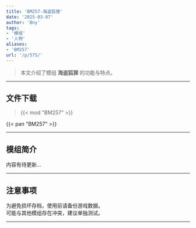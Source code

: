 ```yaml
---
title: 'BM257-海盗狐狸'
date: '2025-03-07'
author: 'Bny'
tags:
- '模组'
- '人物'
aliases:
- 'BM257'
url: '/p/575/'
---
```


> 本文介绍了模组 **海盗狐狸** 的功能与特点。

---

## 文件下载  

> {{< mod "BM257" >}}  

{{< pan "BM257" >}}  

---

## 模组简介

>  
内容有待更新...  

---

## 注意事项

>  
为避免损坏存档，使用前请备份游戏数据。  
可能与其他模组存在冲突，建议单独测试。  

---


